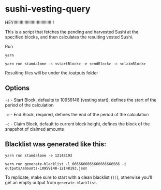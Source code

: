# sushi-vesting-query

HEY!!!!!!!!!!!!!!!!!!!!!!!!!!!!!!!!!

This is a script that fetches the pending and harvested Sushi at the specified blocks, and then calculates the resulting vested Sushi.

Run
```
yarn

yarn run standalone -s <startBlock> -e <endBlock> -c <claimBlock>
```

Resulting files will be under the /outputs folder

## Options
`-s` - Start Block, defaults to 10959148 (vesting start), defines the start of the period of the calculation

`-e` - End Block, required, defines the end of the period of the calculation

`-c` - Claim Block, default to current block height, defines the block of the snapshot of claimed amounts

## Blacklist was generated like this:
```
yarn run standalone -e 12148193

yarn run generate-blacklist -l 6666666666666666666666 -i outputs/amounts-10959148-12148193.json
```

To replicate, make sure to start with a clean blacklist (`[]`), otherwise you'll get an empty output from `generate-blacklist`.